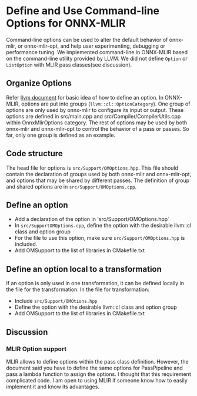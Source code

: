<!--- SPDX-License-Identifier: Apache-2.0 -->

# Define and Use Command-line Options for ONNX-MLIR

Command-line options can be used to alter the default behavior of onnx-mlir, or onnx-mlir-opt, and help user experimenting, debugging or performance tuning. We implemented command-line in ONNX-MLIR based on the command-line utility provided by LLVM. We did not define `Option` or `ListOption` with MLIR pass classes(see discussion). 
 
## Organize Options
Refer [llvm document](https://llvm.org/docs/CommandLine.html) for basic idea of how to define an option. In ONNX-MLIR, options are put into groups (`llvm::cl::OptionCategory`).
One group of options are only used by onnx-mlir to configure its input or output. These options are defined in src/main.cpp and src/Compiler/CompilerUtils.cpp within OnnxMlirOptions category.
The rest of options may be used by both onnx-mlir and onnx-mlir-opt to control the behavior of a pass or passes. So far, only one group is defined as an example. 

## Code structure
The head file for options is `src/Support/OMOptions.hpp`. This file should contain the declaration of groups used by both onnx-mlir and onnx-mlir-opt, and options that may be shared by different passes.
The definition of group and shared options are in `src/Support/OMOptions.cpp`.

## Define an option
* Add a declaration of the option in 'src/Support/OMOptions.hpp`
* In `src/SupportOMOptions.cpp`, define the option with the desirable llvm::cl class and option group
* For the file to use this option, make sure `src/Support/OMOptions.hpp` is included.
* Add OMSupport to the list of libraries in CMakefile.txt

## Define an option local to a transformation
If an option is only used in one transformation,  it can be defined locally in the file for the transformation. In the file for transformation:
* Include `src/Support/OMOtions.hpp`
* Define the option with the desirable llvm::cl class and option group
* Add OMSupport to the list of libraries in CMakefile.txt

## Discussion
### MLIR Option support
MLIR allows to define options within the pass class definition. However, the document said you have to define the same options for PassPipeline and pass a lambda function to assign the options. I thought that this requirement complicated code. I am open to using MLIR if someone know how to easily implement it and know its advantages.

